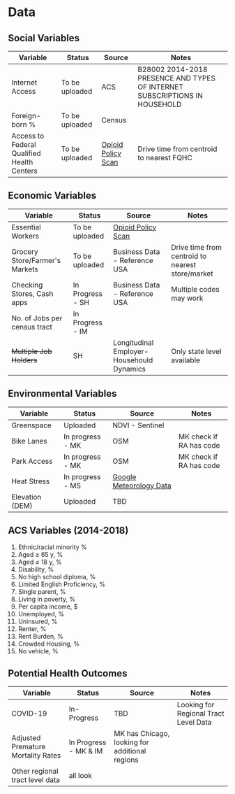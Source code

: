 # Data



## Social Variables

| Variable  | Status | Source  | Notes  | 
| ------------- | ------------- | ------------- | ------------- | 
| Internet Access | To be uploaded | ACS  | B28002  2014-2018 PRESENCE AND TYPES OF INTERNET SUBSCRIPTIONS IN HOUSEHOLD |
| Foreign-born % | To be uploaded| Census | 
| Access to Federal Qualified Health Centers   | To be uploaded  | [Opioid Policy Scan](https://github.com/GeoDaCenter/opioid-policy-scan/blob/master/data_final/metadata/Access_FQHCs_MinDistance.md) | Drive time from centroid to nearest FQHC |

## Economic Variables

| Variable  | Status | Source  | Notes |
| ------------- | ------------- | ------------- | ----- |
| Essential Workers  | To be uploaded | [Opioid Policy Scan](https://github.com/GeoDaCenter/opioid-policy-scan/blob/master/data_final/metadata/Job_Categories_byOccupation_2018.md)  | 
| Grocery Store/Farmer's Markets  | To be uploaded  | Business Data - Reference USA | Drive time from centroid to nearest store/market | 
|Checking Stores, Cash apps | In Progress - SH  | Business Data - Reference USA | Multiple codes may work |
|No. of Jobs per census tract | In Progress - IM | |
|~~Multiple Job Holders~~| SH  | Longitudinal Employer-Househould Dynamics | Only state level available |

## Environmental Variables

| Variable  | Status | Source  | Notes |
| ------------- | ------------- | ------------- | --------- |
| Greenspace | Uploaded | NDVI - Sentinel  | |
| Bike Lanes | In progress -  MK  | OSM  | MK check if RA has code |
| Park Access | In progress - MK | OSM  | MK check if RA has code |
| Heat Stress | In progress - MS | [Google Meteorology Data](https://developers.google.com/earth-engine/datasets/catalog/NASA_ORNL_DAYMET_V4)| 
| Elevation (DEM) | Uploaded | TBD | |


## ACS Variables (2014-2018)

1. Ethnic/racial minority %
2. Aged ≥ 65 y, %
3. Aged ≤ 18 y, %
4. Disability, %
5. No high school diploma, %
6. Limited English Proficiency, %
7. Single parent, %
8. Living in poverty, %
9. Per capita income, $
10. Unemployed, %
11. Uninsured, %
12. Renter, %
13. Rent Burden, %
14. Crowded Housing, %
15. No vehicle, %

## Potential Health Outcomes
| Variable  | Status | Source  | Notes |
| ------------- | ------------- | ------------- | --------- |
| COVID-19 | In-Progress | TBD | Looking for Regional Tract Level Data |
| Adjusted Premature Mortality Rates | In Progress - MK & IM | MK has Chicago, looking for additional regions |
|Other regional tract level data | all look | | |




